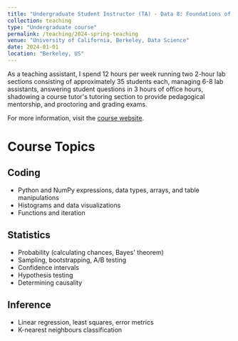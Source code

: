```yaml
---
title: "Undergraduate Student Instructor (TA) - Data 8: Foundations of Data Science"
collection: teaching
type: "Undergraduate course"
permalink: /teaching/2024-spring-teaching
venue: "University of California, Berkeley, Data Science"
date: 2024-01-01
location: "Berkeley, US"
---
```


As a teaching assistant, I spend 12 hours per week running two 2-hour lab sections consisting of approximately 35 students each, managing 6-8 lab assistants, answering student questions in 3 hours of office hours, shadowing a course tutor's tutoring section to provide pedagogical mentorship, and proctoring and grading exams.

For more information, visit the [course website](https://www.data8.org/sp24/).

Course Topics
======

Coding
------
*   Python and NumPy expressions, data types, arrays, and table manipulations
*   Histograms and data visualizations
*   Functions and iteration

Statistics
------
*   Probability (calculating chances, Bayes' theorem)
*   Sampling, bootstrapping, A/B testing
*   Confidence intervals
*   Hypothesis testing
*   Determining causality

Inference
------
*   Linear regression, least squares, error metrics
*   K-nearest neighbours classification